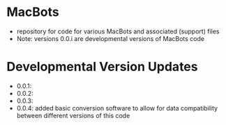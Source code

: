 # MacBots
- repository for code for various MacBots and associated (support) files
- Note: versions 0.0.i are developmental versions of MacBots code

# Developmental Version Updates
- 0.0.1: 
- 0.0.2: 
- 0.0.3: 
- 0.0.4: added basic conversion software to allow for data compatibility between different versions of this code
